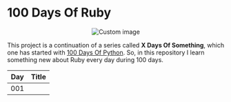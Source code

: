 # 100 Days Of Ruby

<p align="center">
  <img src="https://raw.github.com/marcosvbras/100-days-of-ruby/master/images/ruby.png" alt="Custom image"/>
</p>

This project is a continuation of a series called **X Days Of Something**, which one has started with [100 Days Of Python](https://github.com/marcosvbras/100-days-of-python). So, in this repository I learn something new about Ruby every day during 100 days.


| Day | Title      |
| --- |:----------:|
| 001 | [](/)|
